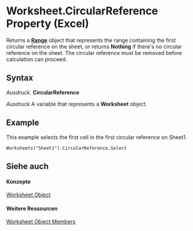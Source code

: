
# Worksheet.CircularReference Property (Excel)

Returns a  **[Range](b8207778-0dcc-4570-1234-f130532cc8cd.md)** object that represents the range containing the first circular reference on the sheet, or returns **Nothing** if there's no circular reference on the sheet. The circular reference must be removed before calculation can proceed.


## Syntax

 _Ausdruck_. **CircularReference**

 _Ausdruck_ A variable that represents a **Worksheet** object.


## Example

This example selects the first cell in the first circular reference on Sheet1.


```
Worksheets("Sheet1").CircularReference.Select
```


## Siehe auch


#### Konzepte


[Worksheet Object](182b705e-854a-81cc-a4b0-59b942de55ae.md)
#### Weitere Ressourcen


[Worksheet Object Members](http://msdn.microsoft.com/library/f8c1afea-1a1c-f5e4-37e3-52c434c8c157%28Office.15%29.aspx)